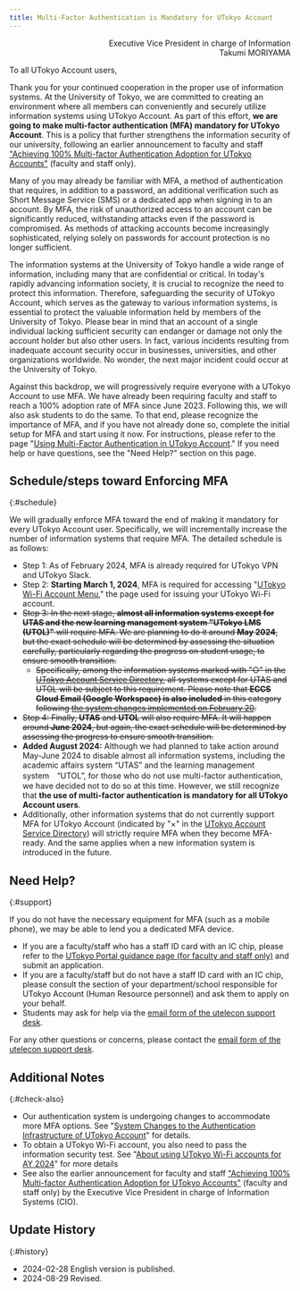```yaml
---
title: Multi-Factor Authentication is Mandatory for UTokyo Account
---
```


<p style="text-align: right">
Executive Vice President in charge of Information
</br>
Takumi MORIYAMA
</p> 

To all UTokyo Account users,

Thank you for your continued cooperation in the proper use of information systems. At the University of Tokyo, we are committed to creating an environment where all members can conveniently and securely utilize information systems using UTokyo Account. As part of this effort, **we are going to make multi-factor authentication (MFA) mandatory for UTokyo Account**.  This is a policy that further strengthens the information security of our university, following an earlier announcement to faculty and staff ["Achieving 100% Multi-factor Authentication Adoption for UTokyo Accounts"](https://univtokyo.sharepoint.com/sites/utokyoportal/Lists/ListNotification/DispForm.aspx?ID=4768)  (faculty and staff only).

Many of you may already be familiar with MFA, a method of authentication that requires, in addition to a password, an additional verification such as Short Message Service (SMS) or a dedicated app when signing in to an account. By MFA, the risk of unauthorized access to an account can be significantly reduced, withstanding attacks even if the password is compromised. As methods of attacking accounts become increasingly sophisticated, relying solely on passwords for account protection is no longer sufficient.

The information systems at the University of Tokyo handle a wide range of information, including many that are confidential or critical. In today's rapidly advancing information society, it is crucial to recognize the need to protect this information. Therefore, safeguarding the security of UTokyo Account, which serves as the gateway to various information systems, is essential to protect the valuable information held by members of the University of Tokyo. Please bear in mind that an account of a single individual lacking sufficient security can endanger or damage not only the account holder but also other users. In fact, various incidents resulting from inadequate account security occur in businesses, universities, and other organizations worldwide. No wonder, the next major incident could occur at the University of Tokyo.

Against this backdrop, we will progressively require everyone with a UTokyo Account to use MFA. We have already been requiring faculty and staff to reach a 100% adoption rate of MFA since June 2023. Following this, we will also ask students to do the same. To that end, please recognize the importance of MFA, and if you have not already done so, complete the initial setup for MFA and start using it now. For instructions, please refer to the page "[Using Multi-Factor Authentication in UTokyo Account](/en/utokyo_account/mfa/)." If you need help or have questions, see the "Need Help?" section on this page.

## Schedule/steps toward Enforcing MFA
{:#schedule}

We will gradually enforce MFA toward the end of making it mandatory for every UTokyo Account user. Specifically, we will incrementally increase the number of information systems that require MFA. The detailed schedule is as follows:
- Step 1: As of February 2024, MFA is already required for UTokyo VPN and UTokyo Slack.
- Step 2: **Starting March 1, 2024**, MFA is required for accessing "[UTokyo Wi-Fi Account Menu](https://acm.wifi.adm.u-tokyo.ac.jp/secure/user_applies/index/1/)," the page used for issuing your UTokyo Wi-Fi account.
- ~~Step 3: In the next stage, **almost all information systems except for UTAS and the new learning management system "UTokyo LMS (UTOL)"** will require MFA.  We are planning to do it around **May 2024**, but the exact schedule will be determined by assessing the situation carefully, particularly regarding the progress on student usage, to ensure smooth transition.~~
  - ~~Specifically, among the information systems marked with "○" in the [UTokyo Account Service Directory](https://login.adm.u-tokyo.ac.jp/utokyoaccount/), all systems except for UTAS and UTOL will be subject to this requirement. Please note that **ECCS Cloud Email (Google Workspace) is also included** in this category following [the system changes implemented on February 20](https://www.ecc.u-tokyo.ac.jp/en/announcement/2024/02/08_3611.html).~~
- ~~Step 4: Finally, **UTAS** and **UTOL** will also require MFA.  It will happen around **June 2024**, but again, the exact schedule will be determined by assessing the progress to ensure smooth transition.~~
- **Added August 2024:** Although we had planned to take action around May-June 2024 to disable almost all information systems, including the academic affairs system “UTAS” and the learning management system　“UTOL”, for those who do not use multi-factor authentication, we have decided not to do so at this time. However, we still recognize that **the use of multi-factor authentication is mandatory for all UTokyo Account users**.
- Additionally, other information systems that do not currently support MFA for UTokyo Account (indicated by "×" in the [UTokyo Account Service Directory](https://login.adm.u-tokyo.ac.jp/utokyoaccount/)) will strictly require MFA when they become MFA-ready. And the same applies when a new information system is introduced in the future.

## Need Help?
{:#support}

If you do not have the necessary equipment for MFA (such as a mobile phone), we may be able to lend you a dedicated MFA device.
- If you are a faculty/staff who has a staff ID card with an IC chip, please refer to the [UTokyo Portal guidance page (for faculty and staff only)](https://univtokyo.sharepoint.com/sites/utokyoportal/wiki/d/UTokyo_Account_Token.aspx) and submit an application.
- If you are a faculty/staff but do not have a staff ID card with an IC chip, please consult the section of your department/school responsible for UTokyo Account (Human Resource personnel) and ask them to apply on your behalf.
- Students may ask for help via the [email form of the utelecon support desk](/en/support/#email-form).

For any other questions or concerns, please contact the [email form of the utelecon support desk](/en/support/#email-form).

## Additional Notes
{:#check-also}

- Our authentication system is undergoing changes to accommodate more MFA options. See "[System Changes to the Authentication Infrastructure of UTokyo Account](/en/notice/2024/02-utac-auth-improvement)" for details.
- To obtain a UTokyo Wi-Fi account, you also need to pass the information security test. See "[About using UTokyo Wi-Fi accounts for AY 2024](/en/notice/2024/02-wifi)" for more details
- See also the earlier announcement for faculty and staff ["Achieving 100% Multi-factor Authentication Adoption for UTokyo Accounts"](https://univtokyo.sharepoint.com/sites/utokyoportal/Lists/ListNotification/DispForm.aspx?ID=4768) (faculty and staff only) by the Executive Vice President in charge of Information Systems (CIO).

## Update History
{:#history}

- 2024-02-28 English version is published.
- 2024-08-29 Revised.
